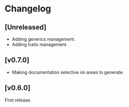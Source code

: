 
# Changelog

## [Unreleased]

- Adding generics management.
- Adding traits management.

## [v0.7.0]

- Making documentation selective on areas to generate.

## [v0.6.0]

First release.
